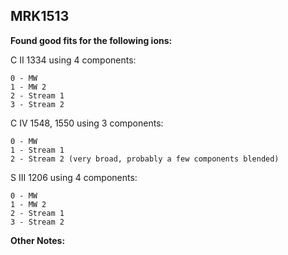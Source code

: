 ## MRK1513 
**Found good fits for the following ions:**

C II 1334 using 4 components:
```
0 - MW
1 - MW 2
2 - Stream 1
3 - Stream 2
```

C IV 1548, 1550 using 3 components:
```
0 - MW
1 - Stream 1
2 - Stream 2 (very broad, probably a few components blended)
```

S III 1206 using 4 components:
```
0 - MW
1 - MW 2
2 - Stream 1
3 - Stream 2
```

**Other Notes:**

